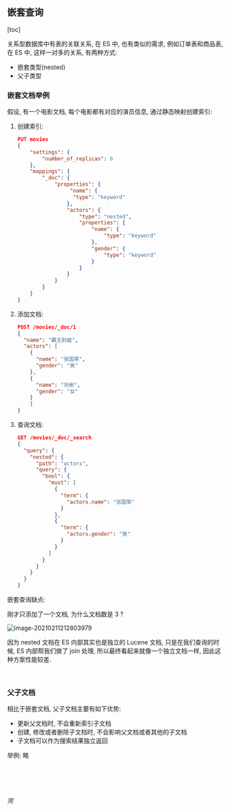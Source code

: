 ## 嵌套查询

[toc]

关系型数据库中有表的关联关系, 在 ES 中, 也有类似的需求, 例如订单表和商品表, 在 ES 中, 这样一对多的关系, 有两种方式: 

- 嵌套类型(nested)
- 父子类型

### 嵌套文档举例

假设, 有一个电影文档, 每个电影都有对应的演员信息, 通过静态映射创建索引: 

1. 创建索引:

   ```json
   PUT movies
   {   
       "settings": {
           "number_of_replicas": 0
       },
       "mappings": {
           "_doc": {
               "properties": {
                 	"name": {
                     "type": "keyword"
                   },
                   "actors": {
                       "type": "nested", 
                       "properties": {
                           "name": {
                               "type": "keyword"
                           },
                           "gender": {
                               "type": "keyword"
                           }
                       }
                   }
               }
           }   
       }
   }
   ```

2. 添加文档: 

   ```json
   POST /movies/_doc/1
   {
     "name": "霸王别姬",
     "actors": [
       {
         "name": "张国荣",
         "gender": "男"
       },
       {
         "name": "巩俐",
         "gender": "女"
       }
       ]
   }
   ```

3. 查询文档:

   ```json
   GET /movies/_doc/_search
   {
     "query": {
       "nested": {
         "path": "actors",
         "query": {
           "bool": {
             "must": [
               {
                 "term": {
                   "actors.name": "张国荣"
                 }
               },
               {
                 "term": {
                   "actors.gender": "男"
                 }
               }
             ]
           }
         }
       }
     }
   }
   ```

嵌套查询缺点: 

刚才只添加了一个文档, 为什么文档数是 3 ?

![image-20210211212803979](/Users/kai/Documents/blog/ES/assess/image-20210211212803979.png)

因为 nested 文档在 ES 内部其实也是独立的 Lucene 文档, 只是在我们查询的时候, ES 内部帮我们做了 join 处理, 所以最终看起来就像一个独立文档一样, 因此这种方案性能较差.

<br>

### 父子文档

相比于嵌套文档, 父子文档主要有如下优势: 

- 更新父文档时, 不会重新索引子文档
- 创建, 修改或者删除子文档时, 不会影响父文档或者其他的子文档
- 子文档可以作为搜索结果独立返回

举例: 略

<br><br><br>

###### 完

